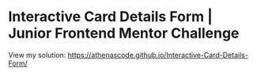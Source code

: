 ﻿# Interactive Card Details Form | Junior Frontend Mentor Challenge
 
 View my solution: https://athenascode.github.io/Interactive-Card-Details-Form/

